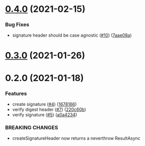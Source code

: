 # [0.4.0](https://github.com/mattrglobal/http-signatures/compare/0.3.0...0.4.0) (2021-02-15)


### Bug Fixes

*  signature header should be case agnostic  ([#10](https://github.com/mattrglobal/http-signatures/issues/10)) ([7aae08a](https://github.com/mattrglobal/http-signatures/commit/7aae08a45d05d039a1d441f0daeb81ad2e87c7f3))



# [0.3.0](https://github.com/mattrglobal/http-signatures/compare/0.2.0...0.3.0) (2021-01-26)



# 0.2.0 (2021-01-18)


### Features

* create signature ([#4](https://github.com/mattrglobal/http-signatures/issues/4)) ([1678166](https://github.com/mattrglobal/http-signatures/commit/167816620c2050b48eeffa9ba1e591038931c7cb))
* verify digest header ([#7](https://github.com/mattrglobal/http-signatures/issues/7)) ([220c60b](https://github.com/mattrglobal/http-signatures/commit/220c60b0f95c8ff9bd1419aa670a63fcc95b945f))
* verify signature ([#5](https://github.com/mattrglobal/http-signatures/issues/5)) ([a0a4234](https://github.com/mattrglobal/http-signatures/commit/a0a42342fc8d6da48ba695c01e9a6819ee6852fd))


### BREAKING CHANGES

* createSignatureHeader now returns a neverthrow ResultAsync



